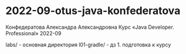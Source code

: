 # 2022-09-otus-java-konfederatova

Конфедератова Александра Александровна
Курс «Java Developer. Professional»
2022-09

labs/ - основная директория
l01-gradle/ - дз 1. подготовка к курсу
